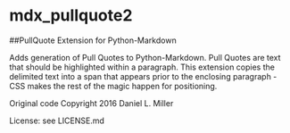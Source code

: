 # mdx_pullquote2

##PullQuote Extension for Python-Markdown

Adds generation of Pull Quotes to Python-Markdown. Pull Quotes are
text that should be highlighted within a paragraph. This extension
copies the delimited text into a span that appears prior to the
enclosing paragraph - CSS makes the rest of the magic happen for
positioning.

Original code Copyright 2016 Daniel L. Miller

License: see LICENSE.md
